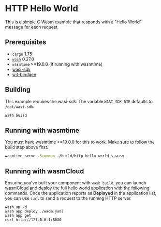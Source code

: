 # HTTP Hello World

This is a simple C Wasm example that responds with a "Hello World" message for each request.

## Prerequisites

- `cargo` 1.75
- [`wash`](https://wasmcloud.com/docs/installation) 0.27.0
- `wasmtime` >=19.0.0 (if running with wasmtime)
- [wasi-sdk](https://github.com/WebAssembly/wasi-sdk)
- [wit-bindgen](https://github.com/bytecodealliance/wit-bindgen)

## Building

This example requires the wasi-sdk. The variable `WASI_SDK_DIR` defaults to `/opt/wasi-sdk`.
```bash
wash build
```

## Running with wasmtime

You must have wasmtime >=19.0.0 for this to work. Make sure to follow the build step above first.

```bash
wasmtime serve -Scommon ./build/http_hello_world_s.wasm
```

## Running with wasmCloud

Ensuring you've built your component with `wash build`, you can launch wasmCloud and deploy the full hello world application with the following commands. Once the application reports as **Deployed** in the application list, you can use `curl` to send a request to the running HTTP server.

```shell
wash up -d
wash app deploy ./wadm.yaml
wash app get
curl http://127.0.0.1:8080
```
